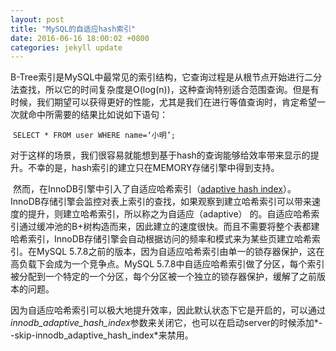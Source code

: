 ```yaml
---
layout: post
title: "MySQL的自适应hash索引"
date: 2016-06-16 18:00:02 +0800
categories: jekyll update
---
```


​	B-Tree索引是MySQL中最常见的索引结构，它查询过程是从根节点开始进行二分法查找，所以它的时间复杂度是O(log(n))，这种查询特别适合范围查询。但是有时候，我们期望可以获得更好的性能，尤其是我们在进行等值查询时，肯定希望一次就命中所需要的结果比如说如下语句：

​			`SELECT * FROM user WHERE name=‘小明’;`

​	对于这样的场景，我们很容易就能想到基于hash的查询能够给效率带来显示的提升。不幸的是，hash索引的建立只在MEMORY存储引擎中得到支持。

​	然而，在InnoDB引擎中引入了自适应哈希索引（[adaptive hash index](http://dev.mysql.com/doc/refman/5.7/en/glossary.html#glos_adaptive_hash_index)）。InnoDB存储引擎会监控对表上索引的查找，如果观察到建立哈希索引可以带来速度的提升，则建立哈希索引，所以称之为自适应（adaptive） 的。自适应哈希索引通过缓冲池的B+树构造而来，因此建立的速度很快。而且不需要将整个表都建哈希索引，InnoDB存储引擎会自动根据访问的频率和模式来为某些页建立哈希索引。在MySQL 5.7.8之前的版本，因为自适应哈希索引由单一的锁存器保护，这在高负载下会成为一个竞争点。MySQL 5.7.8中自适应哈希索引做了分区，每个索引被分配到一个特定的一个分区，每个分区被一个独立的锁存器保护，缓解了之前版本的问题。

​	因为自适应哈希索引可以极大地提升效率，因此默认状态下它是开启的，可以通过*innodb_adaptive_hash_index*参数来关闭它，也可以在启动server的时候添加*--skip-innodb_adaptive_hash_index*来禁用。

